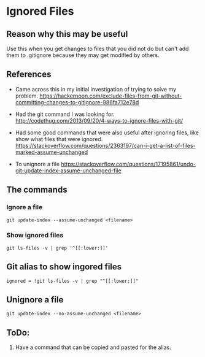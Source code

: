 # Ignored Files

## Reason why this may be useful

Use this when you get changes to files that you did not do but can't add them to .gitignore because they may get modified by others.

## References

* Came across this in my initial investigation of trying to solve my problem.
  https://hackernoon.com/exclude-files-from-git-without-committing-changes-to-gitignore-986fa712e78d

* Had the git command I was looking for.
  http://codethug.com/2013/09/20/4-ways-to-ignore-files-with-git/

* Had some good commands that were also useful after ignoring files, like show what files that were ignored.
  https://stackoverflow.com/questions/2363197/can-i-get-a-list-of-files-marked-assume-unchanged
  
* To unignore a file
  https://stackoverflow.com/questions/17195861/undo-git-update-index-assume-unchanged-file

## The commands

### Ignore a file

```
git update-index --assume-unchanged <filename>
```

### Show ignored files

```
git ls-files -v | grep '^[[:lower:]]'
```

## Git alias to show ingored files

```
ignored = !git ls-files -v | grep "^[[:lower:]]"
```

## Unignore a file

```
git update-index --no-assume-unchanged <filename>
```

## ToDo:

1. Have a command that can be copied and pasted for the alias.
